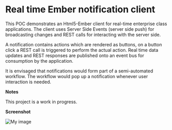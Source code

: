 Real time Ember notification client
===================================

This POC demonstrates an Html5-Ember client for real-time enterprise class applications. The client uses Server Side Events (server side push) for broadcasting changes and REST calls for interacting with the server side.

A notification contains actions which are rendered as buttons, on a button click a REST call is triggered to perform the actual action. Real time data updates and REST responses are published onto an event bus for consumption by the application.

It is envisaged that notifications would form part of a semi-automated workflow. The workflow would pop up a notification whenever user interaction is needed.

__Notes__

This project is a work in progress.

__Screenshot__

![My image](github.com/t-tang/repository/notification-client.jpg)
